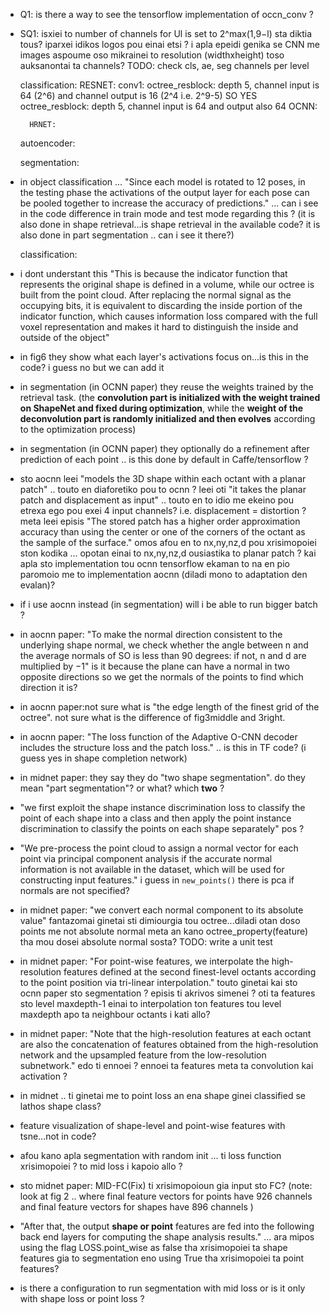 - Q1: is there a way to see the tensorflow implementation of occn_conv ?

- SQ1: isxiei to number of channels for Ul is set to 2^max(1,9−l) sta diktia tous? iparxei idikos logos pou einai etsi ? i apla epeidi genika se CNN me images aspoume oso mikrainei to resolution (widthxheight) toso auksanontai ta channels? TODO: check cls, ae, seg channels per level

    classification:
        RESNET:
            conv1:
            octree_resblock: depth 5, channel input is 64 (2^6) and channel output is 16 (2^4 i.e. 2^9-5) SO YES
            octree_resblock: depth 5, channel input is 64 and output also 64
        OCNN:
        
        HRNET:
    
    autoencoder:
    
    segmentation:
        

- in object classification ... "Since each model is rotated to 12 poses, in the testing phase the activations of the output layer for each pose can be pooled together to increase the accuracy of predictions." ... can i see in the code difference in train mode and test mode regarding this ? (it is also done in shape retrieval...is shape retrieval in the available code? it is also done in part segmentation .. can i see it there?)

    classification:
        

- i dont understant this "This is because the indicator function that represents the original shape is defined in a volume, while our octree is built from the point cloud. After replacing the normal signal as the occupying bits, it is equivalent to discarding the inside portion of the indicator function, which causes information loss compared with the full voxel representation and makes it hard to distinguish the inside and outside of the object"

- in fig6 they show what each layer's activations focus on...is this in the code? i guess no but we can add it

- in segmentation (in OCNN paper) they reuse the weights trained by the retrieval task.
(the **convolution part is initialized with the weight trained on ShapeNet and fixed during optimization**, while the **weight of the deconvolution part is  randomly initialized and then evolves** according to the optimization process)

- in segmentation (in OCNN paper) they optionally do a refinement after prediction of each point .. is this done by default in Caffe/tensorflow ?

- sto aocnn leei "models the 3D shape within each octant with a planar patch" .. touto en diaforetiko pou to ocnn ? leei oti "it takes the planar patch and displacement as input" .. touto en to idio me ekeino pou etrexa ego pou exei 4 input channels? i.e. displacement = distortion ? meta leei episis "The stored patch has a higher order approximation accuracy than using the center or one of the corners of the octant as the sample of the surface." omos afou en to nx,ny,nz,d pou xrisimopoiei ston kodika ... opotan einai to nx,ny,nz,d ousiastika to planar patch ? kai apla sto implementation tou ocnn tensorflow ekaman to na en pio paromoio me to implementation aocnn (diladi mono to adaptation den evalan)? 

- if i use aocnn instead (in segmentation) will i be able to run bigger batch ?

- in aocnn paper: "To make the normal direction consistent to the underlying shape normal, we check whether the angle between n and the average normals of SO is less than 90 degrees: if not, n and d are multiplied by −1" is it because the plane can have a normal in two opposite directions so we get the normals of the points to find which direction it is?

- in aocnn paper:not sure what is "the edge length of the finest grid of the octree". not sure what is the difference of fig3middle and 3right.

- in aocnn paper: "The loss function of the Adaptive O-CNN decoder includes the structure loss and the patch loss." .. is this in TF code? (i guess yes in shape completion network)

- in midnet paper: they say they do "two shape segmentation". do they mean "part segmentation"? or what? which **two** ?

- "we first exploit the shape instance discrimination loss to classify the point of each shape into a class and then apply the point instance discrimination to classify the points on each shape separately" pos ?

- "We pre-process the point cloud to assign a normal vector for each point via principal component analysis if the accurate normal information is not available in the dataset, which will be used for constructing input features." i guess in ```new_points()``` there is pca if normals are not specified?

- in midnet paper: "we convert each normal component to its absolute value" fantazomai ginetai sti dimiourgia tou octree...diladi otan doso points me not absolute normal meta an kano octree_property(feature) tha mou dosei absolute normal sosta? TODO: write a unit test

- in midnet paper: "For point-wise features, we interpolate the high-resolution features defined at the second finest-level octants according to the point position via tri-linear interpolation." touto ginetai kai sto ocnn paper sto segmentation ? episis ti akrivos simenei ? oti ta features sto level maxdepth-1 einai to interpolation ton features tou level maxdepth apo ta neighbour octants i kati allo?

- in midnet paper: "Note that the high-resolution features at each octant are also the concatenation of features obtained from the high-resolution network and the upsampled feature from the low-resolution subnetwork." edo ti ennoei ? ennoei ta features meta ta convolution kai activation ? 

- in midnet .. ti ginetai me to point loss an ena shape ginei classified se lathos shape class?

- feature visualization of shape-level and point-wise features with tsne...not in code?

- afou kano apla segmentation with random init ... ti loss function xrisimopoiei ? to mid loss i kapoio allo ?

- sto midnet paper: MID-FC(Fix) ti xrisimopoioun gia input sto FC? (note: look at fig 2 .. where final feature vectors for points have 926 channels and final feature vectors for shapes have 896 channels )

- "After that, the output **shape or point** features are fed into the following back end layers for computing the shape analysis results." ... ara mipos using the flag LOSS.point_wise as false tha xrisimopoiei ta shape features gia to segmentation eno using True tha xrisimopoiei ta point features?

- is there a configuration to run segmentation with mid loss or is it only with shape loss or point loss ?
